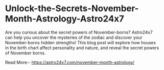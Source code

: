 # Unlock-the-Secrets-November-Month-Astrology-Astro24x7
Are you curious about the secret powers of November-borns? Astro24x7 can help you uncover the mysteries of the zodiac and discover your November-borns hidden strengths! This blog post will explore how houses in the birth chart affect personality and nature, and reveal the secret powers of November borns.

Read More:- https://astro24x7.com/november-month-astrology/
